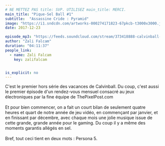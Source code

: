```yaml
---
# NE METTEZ PAS title: SVP. UTILISEZ main_title: MERCI.
main_title: "Pique-Sel Ball #1"
subtitle:  "Assassine Cride : Pyramid"
image: "https://i1.sndcdn.com/artworks-000274171823-67pkcb-t3000x3000.jpg"
date: 2017-12-23

episode_mp3: "https://feeds.soundcloud.com/stream/373418888-calvinball-radio-pique-sel-ball-1-assassine-cride-pyramid.mp3"
author: "Zali Falcam"
duration: "04:11:37"
people_link: 
  - name: Zali Falcam
    key: zalifalcam


is_explicit: no
---
```


<PodcastHeader/>

<!-- ECRIRE LA DESCRIPTION DE L'EPISODE SOUS CETTE LIGNE -->
C'est le premier hors série des vacances de Calvinball. Du coup, c'est aussi le premier épisode d'un rendez-vous mensuel consacré au jeux électroniques par la fine équipe de ThePixelPost.com<br><br>Et pour bien commencer, on a fait un court bilan de seulement quatre heures et quart de notre année de jeu vidéo, en commençant par janvier, et en finissant par décembre, avec chaque mois une jolie musique issue de cette grande, grande année pour le gaming. Du coup il y a même des moments garantis allégés en sel.<br><br>Bref, tout ceci tient en deux mots : Persona 5.

